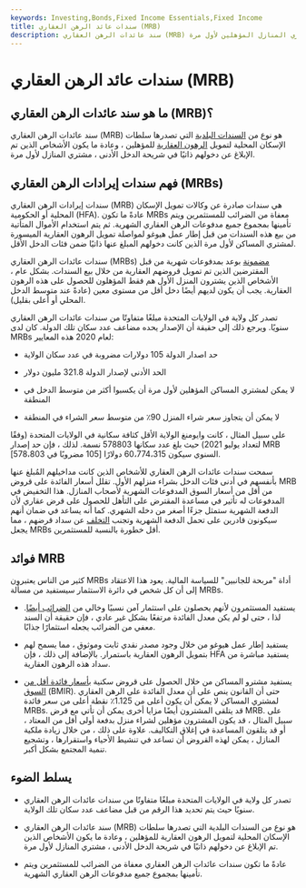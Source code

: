 ```yaml
---
keywords: Investing,Bonds,Fixed Income Essentials,Fixed Income
title: سندات عائد الرهن العقاري (MRB)
description: سند عائدات الرهن العقاري (MRB) هو نوع من السندات البلدية التي تصدرها السلطات المحلية لتمويل الرهون العقارية لمشتري المنازل المؤهلين لأول مرة.
---
```


# سندات عائد الرهن العقاري (MRB)
## ما هو سند عائدات الرهن العقاري (MRB)؟

سند عائدات الرهن العقاري (MRB) هو نوع من [السندات البلدية](/municipalbond) التي تصدرها سلطات الإسكان المحلية لتمويل [الرهون العقارية](/mortgage) للمؤهلين ، وعادة ما يكون الأشخاص الذين تم الإبلاغ عن دخولهم ذاتيًا في شريحة الدخل الأدنى ، مشتري المنازل لأول مرة.

## فهم سندات إيرادات الرهن العقاري (MRBs)

سندات إيرادات الرهن العقاري (MRB) هي سندات صادرة عن وكالات تمويل الإسكان المحلية أو الحكومية (HFA). عادةً ما تكون MRBs معفاة من الضرائب للمستثمرين ويتم تأمينها بمجموع جميع مدفوعات الرهن العقاري الشهرية. ثم يتم استخدام الأموال المتأتية من بيع هذه السندات من قبل إطار عمل هيوغو لمواصلة تمويل الرهون العقارية الميسورة لمشتري المساكن لأول مرة الذين كانت دخولهم المبلغ عنها ذاتيًا ضمن فئات الدخل الأقل.

سندات عائدات الرهن العقاري (MRBs) [مضمونة](/securedbond) بوعد بمدفوعات شهرية من قبل المقترضين الذين تم تمويل قروضهم العقارية من خلال بيع السندات. بشكل عام ، الأشخاص الذين يشترون المنزل الأول هم فقط المؤهلون للحصول على هذه الرهون العقارية. يجب أن يكون لديهم أيضًا دخل أقل من مستوى معين (عادةً عند متوسط الدخل المحلي أو أعلى بقليل).

تصدر كل ولاية في الولايات المتحدة مبلغًا متفاوتًا من سندات عائدات الرهن العقاري سنويًا. ويرجع ذلك إلى حقيقة أن الإصدار يحده مضاعف عدد سكان تلك الدولة. كان لدى MRBs لعام 2020 هذه المعايير:

- حد اصدار الدولة 105 دولارات مضروبة في عدد سكان الولاية

- الحد الأدنى لإصدار الدولة 321.8 مليون دولار

- لا يمكن لمشتري المساكن المؤهلين لأول مرة أن يكسبوا أكثر من متوسط الدخل في المنطقة

- لا يمكن أن يتجاوز سعر شراء المنزل 90٪ من متوسط سعر الشراء في المنطقة

على سبيل المثال ، كانت وايومنغ الولاية الأقل كثافة سكانية في الولايات المتحدة (وفقًا لتعداد يوليو 2021) حيث بلغ عدد سكانها 578803 نسمة. لذلك ، فإن حد إصدار MRB السنوي سيكون 60،774،315 دولارًا [105 مضروبًا في 578،803].

سمحت سندات عائدات الرهن العقاري للأشخاص الذين كانت مداخيلهم المُبلغ عنها بأنفسهم في أدنى فئات الدخل بشراء منزلهم الأول. تقلل أسعار الفائدة على قروض MRB من أقل من أسعار السوق المدفوعات الشهرية لأصحاب المنازل. هذا التخفيض في المدفوعات له تأثير في مساعدة المقترض على التأهل للحصول على قرض عقاري لأن الدفعة الشهرية ستمثل جزءًا أصغر من دخله الشهري. كما أنه يساعد في ضمان أنهم سيكونون قادرين على تحمل الدفعة الشهرية وتجنب [التخلف](/default2) عن سداد قرضهم ، مما يجعل MRBs أقل خطورة بالنسبة للمستثمرين.

## فوائد MRB

كثير من الناس يعتبرون MRBs أداة "مربحة للجانبين" للسياسة المالية. يعود هذا الاعتقاد إلى أن كل شخص في دائرة الاستثمار سيستفيد من مسألة MRBs.

- يستفيد المستثمرون لأنهم يحصلون على استثمار آمن نسبيًا وخالي من [الضرائب أيضًا](/tax_exempt). لذا ، حتى لو لم يكن معدل الفائدة مرتفعًا بشكل غير عادي ، فإن حقيقة أن السند معفي من الضرائب يجعله استثمارًا جذابًا.

- يستفيد إطار عمل هيوغو من خلال وجود مصدر نقدي ثابت وموثوق ، مما يسمح لهم بتمويل الرهون العقارية باستمرار. بالإضافة إلى ذلك ، فإن HFA يستفيد مباشرة من سداد هذه الرهون العقارية.

- يستفيد مشترو المساكن من خلال الحصول على قروض سكنية [بأسعار فائدة أقل من السوق](/below-market-interest-rate) (BMIR). حتى أن القانون ينص على أن معدل الفائدة على الرهن العقاري لمشتري المساكن لا يمكن أن يكون أعلى من 1.125٪ نقطة أعلى من سعر فائدة MRBs. قد يتلقى المشترون أيضًا مزايا أخرى يمكن أن تأتي مع قرض MRB. على سبيل المثال ، قد يكون المشترون مؤهلين لشراء منزل بدفعة أولى أقل من المعتاد ، أو قد يتلقون المساعدة في إغلاق التكاليف. علاوة على ذلك ، من خلال زيادة ملكية المنازل ، يمكن لهذه القروض أن تساعد في تنشيط الأحياء واستقرارها ، وتشجيع تنمية المجتمع بشكل أكبر.

## يسلط الضوء

- تصدر كل ولاية في الولايات المتحدة مبلغًا متفاوتًا من سندات عائدات الرهن العقاري سنويًا حيث يتم تحديد هذا الرقم من قبل مضاعف عدد سكان تلك الولاية.

- سند عائدات الرهن العقاري (MRB) هو نوع من السندات البلدية التي تصدرها سلطات الإسكان المحلية لتمويل الرهون العقارية للمؤهلين ، وعادة ما يكون الأشخاص الذين تم الإبلاغ عن دخولهم ذاتيًا في شريحة الدخل الأدنى ، مشتري المنازل لأول مرة.

- عادةً ما تكون سندات عائدات الرهن العقاري معفاة من الضرائب للمستثمرين ويتم تأمينها بمجموع جميع مدفوعات الرهن العقاري الشهرية.

